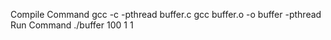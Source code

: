 Compile Command
gcc -c -pthread buffer.c
gcc buffer.o -o buffer -pthread
Run Command
./buffer 100 1 1
